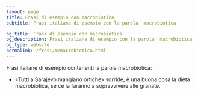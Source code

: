 ```yaml
---
layout: page
title: Frasi di esempio con macrobiotica 
subtitle: Frasi italiane di esempio con la parola  macrobiotica

og_title: Frasi di esempio con macrobiotica 
og_description: Frasi italiane di esempio con la parola  macrobiotica
og_type: website
permalink: /frasi/m/macrobiotica.html
---
```


Frasi italiane di esempio contenenti la parola macrobiotica:


- «Tutti a Sarajevo mangiano ortiche» sorride, è una buona cosa la dieta macrobiotica, se ce la faranno a sopravvivere alle granate.
